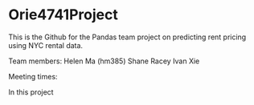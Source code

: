 # Orie4741Project
This is the Github for the Pandas team project on predicting rent pricing using NYC rental data.

Team members:
Helen Ma (hm385)
Shane Racey
Ivan Xie

Meeting times:


In this project 
